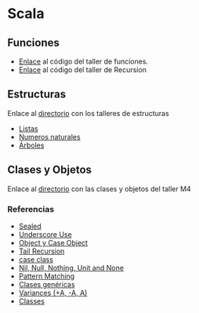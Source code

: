 # Scala

## Funciones
- [Enlace](https://github.com/daniel-s4n/Scala/blob/main/talleres/src/main/scala/Functions/Taller1.scala) al código del taller de funciones.
- [Enlace](https://github.com/daniel-s4n/Scala/blob/main/talleres/src/main/scala/Functions/Recursion.scala) al código del taller de Recursion


## Estructuras
Enlace al [directorio](https://github.com/daniel-s4n/Scala/tree/main/talleres/src/main/scala/dataStructures) con los talleres de estructuras
- [Listas](https://github.com/daniel-s4n/Scala/blob/main/talleres/src/main/scala/dataStructures/List.scala)
- [Numeros naturales](https://github.com/daniel-s4n/Scala/blob/main/talleres/src/main/scala/dataStructures/Nat.scala)
- [Árboles](https://github.com/daniel-s4n/Scala/blob/main/talleres/src/main/scala/dataStructures/Tree.scala)

## Clases y Objetos
Enlace al [directorio](https://github.com/daniel-s4n/Scala/tree/main/talleres/src/main/scala/Classes) con las clases y objetos del taller M4

### Referencias
- [Sealed](https://www.waitingforcode.com/scala-core/sealed-keyword-scala/read)
- [Underscore Use](https://www.baeldung.com/scala/underscore)
- [Object y Case Object](https://www.baeldung.com/scala/case-object-vs-object)
- [Tail Recursion](https://www.scala-exercises.org/scala_tutorial/tail_recursion)
- [case class](https://docs.scala-lang.org/tour/case-classes.html)
- [Nil, Null, Nothing, Unit and None](https://www.baeldung.com/scala/nil-null-nothing-unit-none)
- [Pattern Matching](https://docs.scala-lang.org/tour/pattern-matching.html)
- [Clases genéricas](https://docs.scala-lang.org/tour/generic-classes.html)
- [Variances (+A, -A, A)](https://docs.scala-lang.org/tour/variances.html)
- [Classes](https://docs.scala-lang.org/tour/classes.html)